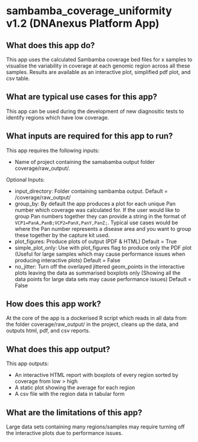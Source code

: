 # sambamba_coverage_uniformity v1.2 (DNAnexus Platform App)

## What does this app do?
This app uses the calculated Sambamba coverage bed files for x samples to visualise the variability in coverage at each genomic region across all these samples.  Results are available as an interactive plot, simplified pdf plot, and csv table.

## What are typical use cases for this app?

This app can be used during the development of new diagnositic tests to identify regions which have low coverage.

## What inputs are required for this app to run?
This app requires the following inputs:
 - Name of project containing the samabamba output folder coverage/raw_output/. 

Optional Inputs:
- input_directory: Folder containing sambamba output. Default = /coverage/raw_output/
- group_by: By default the app produces a plot for each unique Pan number which coverage was calculated for.  If the user would like to group Pan numbers together they can provide a string in the format of `VCP1=PanA,PanB;VCP2=PanX,PanY,PanZ;`. Typical use cases would be where the Pan number represents a disease area and you want to group these together by the capture kit used.
- plot_figures: Produce plots of output (PDF & HTML) Default = True
- simple_plot_only: Use with plot_figures flag to produce only the PDF plot (Useful for large samples which may cause performance issues when producing interactive plots) Default = False
- no_jitter: Turn off the overlayed jittered geom_points in the interactive plots leaving the data as summarised boxplots only (Showing all the data points for large data sets may cause performance issues)  Default = False

## How does this app work?
At the core of the app is a dockerised R script which reads in all data from the folder coverage/raw_output/ in the project, cleans up the data, and outputs html, pdf, and csv reports.

## What does this app output?

This app outputs:
 - An interactive HTML report with boxplots of every region sorted by coverage from low > high
 - A static plot showing the average for each region
 - A csv file with the region data in tabular form

## What are the limitations of this app?

Large data sets containing many regions/samples may require turning off the interactive plots due to performance issues. 


